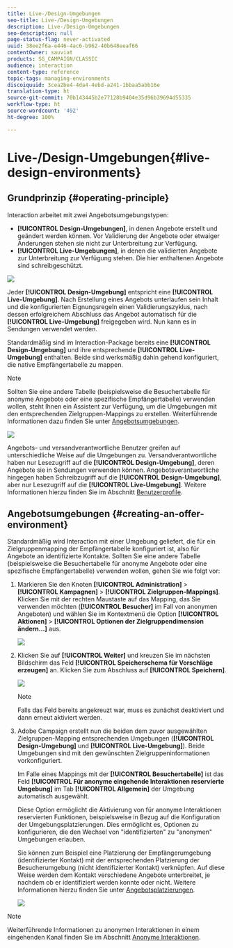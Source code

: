 ```yaml
---
title: Live-/Design-Umgebungen
seo-title: Live-/Design-Umgebungen
description: Live-/Design-Umgebungen
seo-description: null
page-status-flag: never-activated
uuid: 38ee2f6a-e446-4ac6-b962-40b648eeaf66
contentOwner: sauviat
products: SG_CAMPAIGN/CLASSIC
audience: interaction
content-type: reference
topic-tags: managing-environments
discoiquuid: 3cea2be4-4da4-4ebd-a241-1bbaa5abb16e
translation-type: ht
source-git-commit: 70b143445b2e77128b9404e35d96b39694d55335
workflow-type: ht
source-wordcount: '492'
ht-degree: 100%

---
```



# Live-/Design-Umgebungen{#live-design-environments}

## Grundprinzip {#operating-principle}

Interaction arbeitet mit zwei Angebotsumgebungstypen:

* **[!UICONTROL Design-Umgebungen]**, in denen Angebote erstellt und geändert werden können. Vor Validierung der Angebote oder etwaiger Änderungen stehen sie nicht zur Unterbreitung zur Verfügung.
* **[!UICONTROL Live-Umgebungen]**, in denen die validierten Angebote zur Unterbreitung zur Verfügung stehen. Die hier enthaltenen Angebote sind schreibgeschützt.

![](assets/offer_environments_overview_001.png)

Jeder **[!UICONTROL Design-Umgebung]** entspricht eine **[!UICONTROL Live-Umgebung]**. Nach Erstellung eines Angebots unterlaufen sein Inhalt und die konfigurierten Eignungsregeln einen Validierungszyklus, nach dessen erfolgreichem Abschluss das Angebot automatisch für die **[!UICONTROL Live-Umgebung]** freigegeben wird. Nun kann es in Sendungen verwendet werden.

Standardmäßig sind im Interaction-Package bereits eine **[!UICONTROL Design-Umgebung]** und ihre entsprechende **[!UICONTROL Live-Umgebung]** enthalten. Beide sind werksmäßig dahin gehend konfiguriert, die native Empfängertabelle zu mappen.

>[!NOTE]
>
>Sollten Sie eine andere Tabelle (beispielsweise die Besuchertabelle für anonyme Angebote oder eine spezifische Empfängertabelle) verwenden wollen, steht Ihnen ein Assistent zur Verfügung, um die Umgebungen mit den entsprechenden Zielgruppen-Mappings zu erstellen. Weiterführende Informationen dazu finden Sie unter [Angebotsumgebungen](#creating-an-offer-environment).

![](assets/offer_environments_overview_002.png)

Angebots- und versandverantwortliche Benutzer greifen auf unterschiedliche Weise auf die Umgebungen zu. Versandverantwortliche haben nur Lesezugriff auf die **[!UICONTROL Design-Umgebung]**, deren Angebote sie in Sendungen verwenden können. Angebotsverantwortliche hingegen haben Schreibzugriff auf die **[!UICONTROL Design-Umgebung]**, aber nur Lesezugriff auf die **[!UICONTROL Live-Umgebung]**. Weitere Informationen hierzu finden Sie im Abschnitt [Benutzerprofile](../../interaction/using/operator-profiles.md).

## Angebotsumgebungen {#creating-an-offer-environment}

Standardmäßig wird Interaction mit einer Umgebung geliefert, die für ein Zielgruppenmapping der Empfängertabelle konfiguriert ist, also für Angebote an identifizierte Kontakte. Sollten Sie eine andere Tabelle (beispielsweise die Besuchertabelle für anonyme Angebote oder eine spezifische Empfängertabelle) verwenden wollen, gehen Sie wie folgt vor:

1. Markieren Sie den Knoten **[!UICONTROL Administration]** > **[!UICONTROL Kampagnen]** > **[!UICONTROL Zielgruppen-Mappings]**. Klicken Sie mit der rechten Maustaste auf das Mapping, das Sie verwenden möchten (**[!UICONTROL Besucher]** im Fall von anonymen Angeboten) und wählen Sie im Kontextmenü die Option **[!UICONTROL Aktionen]** > **[!UICONTROL Optionen der Zielgruppendimension ändern...]** aus.

   ![](assets/offer_env_anonymous_001.png)

1. Klicken Sie auf **[!UICONTROL Weiter]** und kreuzen Sie im nächsten Bildschirm das Feld **[!UICONTROL Speicherschema für Vorschläge erzeugen]** an. Klicken Sie zum Abschluss auf **[!UICONTROL Speichern]**.

   ![](assets/offer_env_anonymous_002.png)

   >[!NOTE]
   >
   >Falls das Feld bereits angekreuzt war, muss es zunächst deaktiviert und dann erneut aktiviert werden.

1. Adobe Campaign erstellt nun die beiden dem zuvor ausgewählten Zielgruppen-Mapping entsprechenden Umgebungen (**[!UICONTROL Design-Umgebung]** und **[!UICONTROL Live-Umgebung]**). Beide Umgebungen sind mit den gewünschten Zielgruppeninformationen vorkonfiguriert.

   Im Falle eines Mappings mit der **[!UICONTROL Besuchertabelle]** ist das Feld **[!UICONTROL Für anonyme eingehende Interaktionen reservierte Umgebung]** im Tab **[!UICONTROL Allgemein]** der Umgebung automatisch ausgewählt.

   Diese Option ermöglicht die Aktivierung von für anonyme Interaktionen reservierten Funktionen, beispielsweise in Bezug auf die Konfiguration der Umgebungsplatzierungen. Dies ermöglicht es, Optionen zu konfigurieren, die den Wechsel von &quot;identifizierten&quot; zu &quot;anonymen&quot; Umgebungen erlauben.

   Sie können zum Beispiel eine Platzierung der Empfängerumgebung (identifizierter Kontakt) mit der entsprechenden Platzierung der Besucherumgebung (nicht identifizierter Kontakt) verknüpfen. Auf diese Weise werden dem Kontakt verschiedene Angebote unterbreitet, je nachdem ob er identifiziert werden konnte oder nicht. Weitere Informationen hierzu finden Sie unter [Angebotsplatzierungen](../../interaction/using/creating-offer-spaces.md).

   ![](assets/offer_env_anonymous_003.png)

>[!NOTE]
>
>Weiterführende Informationen zu anonymen Interaktionen in einem eingehenden Kanal finden Sie im Abschnitt [Anonyme Interaktionen](../../interaction/using/anonymous-interactions.md).

